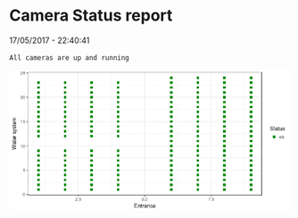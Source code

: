 Camera Status report
================
17/05/2017 - 22:40:41

    All cameras are up and running

![](camreport_files/figure-markdown_github/unnamed-chunk-2-1.png)
